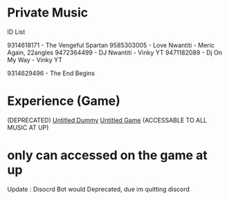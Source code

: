 # Private Music 

ID List 


9314618171 - The Vengeful Spartan 
9585303005 - Love Nwantiti - Meric Again, 22angles
9472364499 - DJ Nwantiti - Vinky YT
9471182089 - Dj On My Way - Vinky YT

9314629496 - The End Begins 

# Experience (Game)


(DEPRECATED) [Untitled Dummy](https://web.roblox.com/games/9257345956/Untitled-Dummy) 
[Untitled Game](https://web.roblox.com/games/9363307148/Untitled-Game) (ACCESSABLE TO ALL MUSIC AT UP)

# only can accessed on the game at up

Update : Disocrd Bot would Deprecated, due im quitting discord
